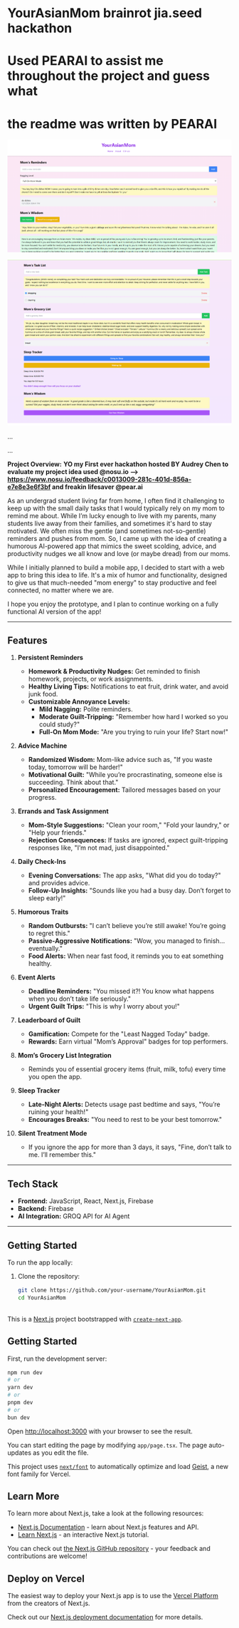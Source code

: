 
# YourAsianMom brainrot jia.seed hackathon
# Used PEARAI to assist me throughout the project and guess what 
#  the readme was written by PEARAI 

![App Screenshot](Screenshot%202024-12-01%20200515.png)

![App Screenshot](Screenshot%202024-12-01%20202525.png)

...

...

**Project Overview:**
**YO my First ever hackathon hosted BY Audrey Chen
to evaluate my project idea used @nosu.io --> https://www.nosu.io/feedback/c0013009-281c-401d-856a-e7e8e3e6f3bf 
and freakin lifesaver @pear.ai**


As an undergrad student living far from home, I often find it challenging to keep up with the small daily tasks that I would typically rely on my mom to remind me about. While I’m lucky enough to live with my parents, many students live away from their families, and sometimes it's hard to stay motivated. We often miss the gentle (and sometimes not-so-gentle) reminders and pushes from mom. So, I came up with the idea of creating a humorous AI-powered app that mimics the sweet scolding, advice, and productivity nudges we all know and love (or maybe dread) from our moms. 

While I initially planned to build a mobile app, I decided to start with a web app to bring this idea to life. It's a mix of humor and functionality, designed to give us that much-needed "mom energy" to stay productive and feel connected, no matter where we are.

I hope you enjoy the prototype, and I plan to continue working on a fully functional AI version of the app!

---

## Features

1. **Persistent Reminders**  
   - **Homework & Productivity Nudges:** Get reminded to finish homework, projects, or work assignments.  
   - **Healthy Living Tips:** Notifications to eat fruit, drink water, and avoid junk food.  
   - **Customizable Annoyance Levels:**  
     - **Mild Nagging:** Polite reminders.  
     - **Moderate Guilt-Tripping:** "Remember how hard I worked so you could study?"  
     - **Full-On Mom Mode:** "Are you trying to ruin your life? Start now!"

2. **Advice Machine**  
   - **Randomized Wisdom:** Mom-like advice such as, "If you waste today, tomorrow will be harder!"  
   - **Motivational Guilt:** "While you’re procrastinating, someone else is succeeding. Think about that."  
   - **Personalized Encouragement:** Tailored messages based on your progress.

3. **Errands and Task Assignment**  
   - **Mom-Style Suggestions:** "Clean your room," "Fold your laundry," or "Help your friends."  
   - **Rejection Consequences:** If tasks are ignored, expect guilt-tripping responses like, "I’m not mad, just disappointed."

4. **Daily Check-Ins**  
   - **Evening Conversations:** The app asks, "What did you do today?" and provides advice.  
   - **Follow-Up Insights:** "Sounds like you had a busy day. Don’t forget to sleep early!"

5. **Humorous Traits**  
   - **Random Outbursts:** "I can’t believe you’re still awake! You’re going to regret this."  
   - **Passive-Aggressive Notifications:** "Wow, you managed to finish... eventually."  
   - **Food Alerts:** When near fast food, it reminds you to eat something healthy.

6. **Event Alerts**  
   - **Deadline Reminders:** "You missed it?! You know what happens when you don’t take life seriously."  
   - **Urgent Guilt Trips:** "This is why I worry about you!"

7. **Leaderboard of Guilt**  
   - **Gamification:** Compete for the "Least Nagged Today" badge.  
   - **Rewards:** Earn virtual "Mom’s Approval" badges for top performers.

8. **Mom’s Grocery List Integration**  
   - Reminds you of essential grocery items (fruit, milk, tofu) every time you open the app.

9. **Sleep Tracker**  
   - **Late-Night Alerts:** Detects usage past bedtime and says, "You’re ruining your health!"  
   - **Encourages Breaks:** "You need to rest to be your best tomorrow."

10. **Silent Treatment Mode**  
    - If you ignore the app for more than 3 days, it says, "Fine, don’t talk to me. I’ll remember this."

---

## Tech Stack

- **Frontend:** JavaScript, React, Next.js, Firebase
- **Backend:** Firebase 
- **AI Integration:** GROQ API for AI Agent

---

## Getting Started

To run the app locally:

1. Clone the repository:
   ```bash
   git clone https://github.com/your-username/YourAsianMom.git
   cd YourAsianMom



This is a [Next.js](https://nextjs.org) project bootstrapped with [`create-next-app`](https://nextjs.org/docs/app/api-reference/cli/create-next-app).

## Getting Started

First, run the development server:

```bash
npm run dev
# or
yarn dev
# or
pnpm dev
# or
bun dev
```

Open [http://localhost:3000](http://localhost:3000) with your browser to see the result.

You can start editing the page by modifying `app/page.tsx`. The page auto-updates as you edit the file.

This project uses [`next/font`](https://nextjs.org/docs/app/building-your-application/optimizing/fonts) to automatically optimize and load [Geist](https://vercel.com/font), a new font family for Vercel.

## Learn More

To learn more about Next.js, take a look at the following resources:

- [Next.js Documentation](https://nextjs.org/docs) - learn about Next.js features and API.
- [Learn Next.js](https://nextjs.org/learn) - an interactive Next.js tutorial.

You can check out [the Next.js GitHub repository](https://github.com/vercel/next.js) - your feedback and contributions are welcome!

## Deploy on Vercel

The easiest way to deploy your Next.js app is to use the [Vercel Platform](https://vercel.com/new?utm_medium=default-template&filter=next.js&utm_source=create-next-app&utm_campaign=create-next-app-readme) from the creators of Next.js.

Check out our [Next.js deployment documentation](https://nextjs.org/docs/app/building-your-application/deploying) for more details.
